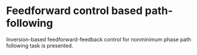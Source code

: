 # Feedforward control based path-following
Inversion-based feedforward-feedback control for nonminimum phase path following task is presented. 
